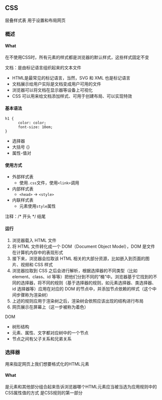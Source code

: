 ## CSS

层叠样式表
用于设置和布局网页

### 概述

#### What

在不使用CSS时，所有元素的样式都是浏览器的默认样式，这些样式固定不变

文档：是由标记语言组织起来的文本文件
- HTML是最常见的标记语言，当然，SVG 和 XML 也是标记语言
- 文档展示给用户实际是文档变成用户可用的文件
- 浏览器可以将文档在显示器等设备上可视化
- CSS 可以用来给文档添加样式、可用于创建布局、可以实现特效


#### 基本语法

```
h1 {
      color: color;
      font-size: 10em;
}
```
- 选择器
- 大括号 {}
- 属性-值对

#### 使用方式

- 外部样式表
  - 使用`.css`文件，使用`<link>`调用
- 内部样式表
  - `<head>` -> `<style>`
- 内联样式表
  - 元素使用`style`属性

注释：/* 开头  */ 结尾

#### 运行

1. 浏览器载入 HTML 文件
2. 将 HTML 文件转化成一个 DOM（Document Object Model），DOM 是文件在计算机内存中的表现形式
3. 接下来，浏览器会拉取该 HTML 相关的大部分资源，比如嵌入到页面的图片、视频和 CSS 样式
4. 浏览器拉取到 CSS 之后会进行解析，根据选择器的不同类型（比如 element、class、id 等等）把他们分到不同的“桶”中。浏览器基于它找到的不同的选择器，将不同的规则（基于选择器的规则，如元素选择器、类选择器、id 选择器等）应用在对应的 DOM 的节点中，并添加节点依赖的样式（这个中间步骤称为渲染树）
5. 上述的规则应用于渲染树之后，渲染树会依照应该出现的结构进行布局
6. 网页展示在屏幕上（这一步被称为着色）

DOM
- 树形结构
- 元素、属性、文字都对应树中的一个节点
- 节点之间有父子关系和兄弟关系

### 选择器

用来指定网页上我们想要格式化的HTML元素

#### What

是元素和其他部分组合起来告诉浏览器哪个HTML元素应当被当选为应用规则中的CSS属性值的方式
是CSS规则的第一部分